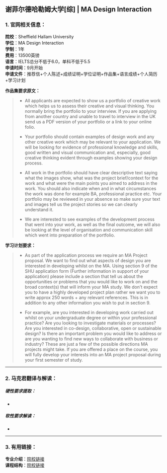 ## 谢菲尔德哈勒姆大学[综] | MA Design Interaction


### 1. 官网相关信息：

**院校**：Sheffield Hallam University  
**学位**：MA Design Interaction   
**学制**：1年  
**费用**：13500英镑  
**语言**：IELTS总分不低于6.0，单科不低于5.5     
**申请时间**：9月开始  
**申请文件**：推荐信+个人陈述+成绩证明+学位证明+作品集+语言成绩+个人简历+学习计划

**作品集要求原文：**   

> -	All applicants are expected to show us a portfolio of creative work which helps us to assess their creative and visual thinking. You normally bring the portfolio to your interview. If you are applying from another country and unable to travel to interview in the UK send us a PDF version of your portfolio or a link to your online folio.
> 
> -	Your portfolio should contain examples of design work and any other creative work which may be relevant to your application. We will be looking for evidence of professional knowledge and skills, good written and visual communication and, especially, good creative thinking evident through examples showing your design process. 
> 
> -	All work in the portfolio should have clear descriptive text saying what the images show, what was the project brief/context for the work and what were the main points you aimed to address in the work. You should also indicate when and in what circumstances the work was done for example BA, professional practice etc. Your portfolio may be reviewed in your absence so make sure your text and images tell us the project stories so we can clearly understand it.
> 
> -	We are interested to see examples of the development process that went into your work, as well as the final outcome, we will also be looking at the level of organisation and communication skill which went into preparation of the portfolio. 

**学习计划要求：**  

> -	As part of the application process we require an MA Project proposal. We want to find out what aspects of design you are interested in developing whilst on the MA. Using section 9 of the SHU application form (Further information in support of your application) please include a section that tell us about the opportunities or problems that you would like to work on and the broad context(s) that will inform your MA study. We don't expect you to have a highly developed project plan rather we want you to write approx 250 words + any relevant references. This is in addition to any other information you wish to put in section 9.
>  
> -	For example, are you interested in developing work carried out whilst on your undergraduate degree or within your professional practice? Are you looking to investigate materials or processes? Are you interested in co-design, collaborative, open or sustainable design? Is there an important problem you would like to address or are you wanting to find new ways to collaborate with business or industry? These are just a few of the possible directions MA projects might take. If you are offered a place on the course, you will fully develop your interests into an MA project proposal during your first semester of study.




---


### 2. 马克君翻译与解读：

##### 硬性要求提取：
- 


##### 软性要求解读：
- 


---


### 3. 有用链接：

**专业介绍**：[院校链接](https://www.shu.ac.uk/courses/art-and-design/ma-design-interaction/full-time/2019)  
**课程结构**：[院校链接](https://www.shu.ac.uk/courses/art-and-design/ma-design-interaction/full-time/2019) 


 
